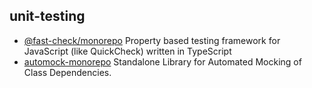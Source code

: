 ## unit-testing

- [@fast-check/monorepo](https://github.com/dubzzz/fast-check) Property based testing framework for JavaScript (like QuickCheck) written in TypeScript
- [automock-monorepo](https://github.com/automock/automock) Standalone Library for Automated Mocking of Class Dependencies.